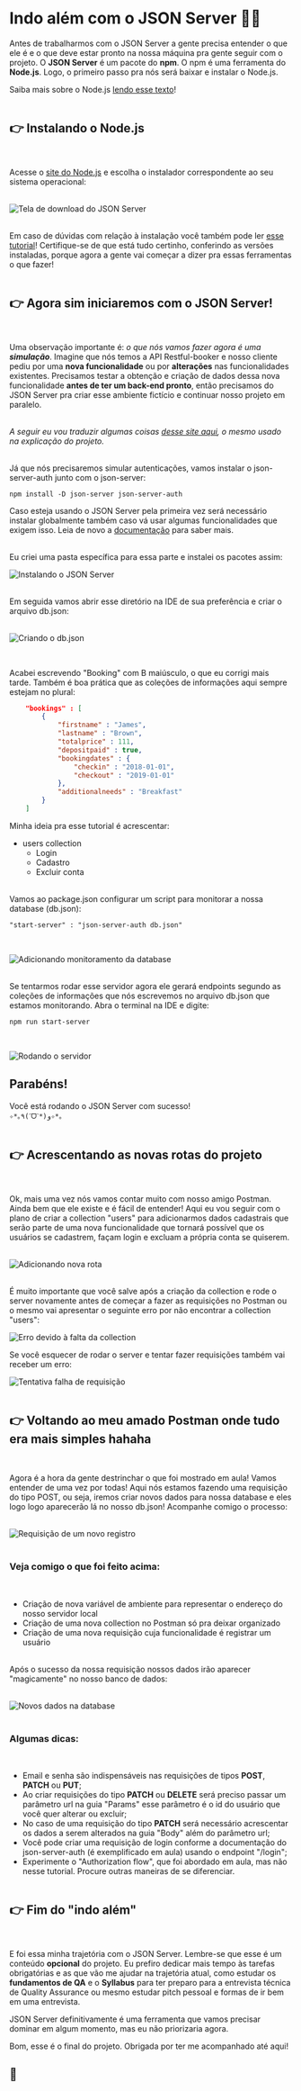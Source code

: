 # Indo além com o JSON Server 👩‍💻

Antes de trabalharmos com o JSON Server a gente precisa entender o que ele é e o que deve estar pronto na nossa máquina pra gente seguir com o projeto. O **JSON Server** é um pacote do **npm**. O npm é uma ferramenta do **Node.js**. Logo, o primeiro passo pra nós será baixar e instalar o Node.js.

Saiba mais sobre o Node.js [lendo esse texto](https://www.alura.com.br/artigos/node-js-definicao-caracteristicas-vantagens-usos)!  
&nbsp;  

## 👉 Instalando o Node.js 
&nbsp;  

Acesse o [site do Node.js](https://nodejs.org/pt-br/download/) e escolha o instalador correspondente ao seu sistema operacional:  
&nbsp;  

![Tela de download do JSON Server](img/download_json_server.png)  
&nbsp;  

Em caso de dúvidas com relação à instalação você também pode ler [esse tutorial](https://kinsta.com/pt/blog/como-instalar-o-node-js/#como-instalar-o-nodejs-e-npm)! Certifique-se de que está tudo certinho, conferindo as versões instaladas, porque agora a gente vai começar a dizer pra essas ferramentas o que fazer!  
&nbsp;  

## 👉 Agora sim iniciaremos com o JSON Server!
&nbsp;  

Uma observação importante é: *o que nós vamos fazer agora é uma **simulação***. Imagine que nós temos a API Restful-booker e nosso cliente pediu por uma **nova funcionalidade** ou por **alterações** nas funcionalidades existentes. Precisamos testar a obtenção e criação de dados dessa nova funcionalidade **antes de ter um back-end pronto**, então precisamos do JSON Server pra criar esse ambiente fictício e continuar nosso projeto em paralelo.  
&nbsp;  

*A seguir eu vou traduzir algumas coisas [desse site aqui](https://www.npmjs.com/package/json-server-auth), o mesmo usado na explicação do projeto.*  
&nbsp;  

Já que nós precisaremos simular autenticações, vamos instalar o json-server-auth junto com o json-server:
```npm
npm install -D json-server json-server-auth
```  

Caso esteja usando o JSON Server pela primeira vez será necessário instalar globalmente também caso vá usar algumas funcionalidades que exigem isso. Leia de novo a [documentação](https://www.npmjs.com/package/json-server-auth) para saber mais.  
&nbsp;  

Eu criei uma pasta específica para essa parte e instalei os pacotes assim:

![Instalando o JSON Server](img/json_server_npm_install.gif)  
&nbsp;  

Em seguida vamos abrir esse diretório na IDE de sua preferência e criar o arquivo db.json:   
&nbsp;  

![Criando o db.json](img/json_server_db_creation.gif)  

&nbsp;  

Acabei escrevendo "Booking" com B maiúsculo, o que eu corrigi mais tarde. Também é boa prática que as coleções de informações aqui sempre estejam no plural:
```json
    "bookings" : [
        {
            "firstname" : "James",
            "lastname" : "Brown",
            "totalprice" : 111,
            "depositpaid" : true,
            "bookingdates" : {
                "checkin" : "2018-01-01",
                "checkout" : "2019-01-01"
            },
            "additionalneeds" : "Breakfast"
        }
    ]
```  

Minha ideia pra esse tutorial é acrescentar:
- users collection
    - Login
    - Cadastro
    - Excluir conta  
&nbsp;  

Vamos ao package.json configurar um script para monitorar a nossa database (db.json):
```npm
"start-server" : "json-server-auth db.json" 
```
&nbsp;  

![Adicionando monitoramento da database](img/json_server_add_scripts.gif)  
&nbsp;  

Se tentarmos rodar esse servidor agora ele gerará endpoints segundo as coleções de informações que nós escrevemos no arquivo db.json que estamos monitorando. Abra o terminal na IDE e digite:

```npm
npm run start-server
```  
&nbsp;  

![Rodando o servidor](img/json_server_run_server.gif)  


## Parabéns!
Você está rodando o JSON Server com sucesso!  
`✧*｡٩(ˊᗜˋ*)و✧*｡`  
&nbsp;  

## 👉 Acrescentando as novas rotas do projeto  
&nbsp;  

Ok, mais uma vez nós vamos contar muito com nosso amigo Postman. Ainda bem que ele existe e é fácil de entender! Aqui eu vou seguir com o plano de criar a collection "users" para adicionarmos dados cadastrais que serão parte de uma nova funcionalidade que tornará possível que os usuários se cadastrem, façam login e excluam a própria conta se quiserem.
&nbsp;  

![Adicionando nova rota](img/json_server_add_new_route.gif)  
&nbsp;  

É muito importante que você salve após a criação da collection e rode o server novamente antes de começar a fazer as requisições no Postman ou o mesmo vai apresentar o seguinte erro por não encontrar a collection "users":
&nbsp;  

![Erro devido à falta da collection](img/no_users_collection.png)
&nbsp;  

Se você esquecer de rodar o server e tentar fazer requisições também vai receber um erro:
&nbsp;  

![Tentativa falha de requisição](img/server_is_down.png)  
&nbsp;  

## 👉 Voltando ao meu amado Postman onde tudo era mais simples hahaha
&nbsp;  

Agora é a hora da gente destrinchar o que foi mostrado em aula! Vamos entender de uma vez por todas! Aqui nós estamos fazendo uma requisição do tipo POST, ou seja, iremos criar novos dados para nossa database e eles logo logo aparecerão lá no nosso db.json! Acompanhe comigo o processo:  
&nbsp;  

![Requisição de um novo registro](img/json_server_register_user.gif)  
&nbsp;  

### Veja comigo o que foi feito acima:  
&nbsp;  

- Criação de nova variável de ambiente para representar o endereço do nosso servidor local
- Criação de uma nova collection no Postman só pra deixar organizado
- Criação de uma nova requisição cuja funcionalidade é registrar um usuário  
&nbsp;  

Após o sucesso da nossa requisição nossos dados irão aparecer "magicamente" no nosso banco de dados:  
&nbsp;  

![Novos dados na database](img/new_user_data.png)  
&nbsp;  

### Algumas dicas:  
&nbsp;  

- Email e senha são indispensáveis nas requisições de tipos **POST**, **PATCH** ou **PUT**;
- Ao criar requisições do tipo **PATCH** ou **DELETE** será preciso passar um parâmetro url na guia "Params" esse parâmetro é o id do usuário que você quer alterar ou excluir;
- No caso de uma requisição do tipo **PATCH** será necessário acrescentar os dados a serem alterados na guia "Body" além do parâmetro url;
- Você pode criar uma requisição de login conforme a documentação do json-server-auth (é exemplificado em aula) usando o endpoint "/login";
- Experimente o "Authorization flow", que foi abordado em aula, mas não nesse tutorial. Procure outras maneiras de se diferenciar.  
&nbsp;  

## 👉 Fim do "indo além"  
&nbsp;  

E foi essa minha trajetória com o JSON Server. Lembre-se que esse é um conteúdo **opcional** do projeto. Eu prefiro dedicar mais tempo às tarefas obrigatórias e as que vão me ajudar na trajetória atual, como estudar os **fundamentos de QA** e o **Syllabus** para ter preparo para a entrevista técnica de Quality Assurance ou mesmo estudar pitch pessoal e formas de ir bem em uma entrevista.

JSON Server definitivamente é uma ferramenta que vamos precisar dominar em algum momento, mas eu não priorizaria agora.

Bom, esse é o final do projeto. Obrigada por ter me acompanhado até aqui!

## 👏